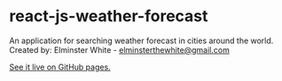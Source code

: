 # react-js-weather-forecast
An application for searching weather forecast in cities around the world.
Created by: Elminster White - elminsterthewhite@gmail.com 

[See it live on GitHub pages.](https://elminsterrr.github.io/react-js-weather-forecast/)